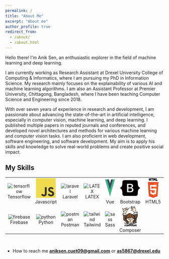 ```yaml
---
permalink: /
title: "About Me"
excerpt: "About me"
author_profile: true
redirect_from: 
  - /about/
  - /about.html
---
```

Hello there! I'm Anik Sen, an enthusiastic explorer in the field of machine learning and deep learning.

I am currently working as Research Assistant at Drexel University College of Computing & Informatics, where I am pursuing my PhD in Information Science. My research mainly focuses on the explainability of various AI and machine learning algorithms. I am also an Assistant Professor at Premier University, Chittagong, Bangladesh, where I have been teaching Computer Science and Engineering since 2018.

With over seven years of experience in research and development, I am passionate about advancing the state-of-the-art in artificial intelligence, especially in computer vision, machine learning, and deep learning. I published multiple papers in reputed journals and conferences, and developed novel architectures and methods for various machine learning and computer vision tasks. I am also proficient in web development, software engineering, and software development. My aim is to apply his skills and knowledge to solve real-world problems and create positive social impact.

<h2>My Skills</h2>
<table>
  <tr>
    <td align="center">
      <img alt="tensorflow" height=64px src="https://devicons.dev.br/icons?icon=Tensorflow">
      <br>Tensorflow
    </td>
    <td align="center">
      <img alt="javascript" height=64px src="https://raw.githubusercontent.com/devicons/devicon/master/icons/javascript/javascript-original.svg">
      <br>Javascript
    </td>
    <td align="center">
       <img alt="laravel" height=64px src="https://devicons.dev.br/icons?icon=Laravel" />
      <br>Laravel
    </td>
    <td align="center">
      <img alt="LATEX" height=64px src="https://devicons.dev.br/icons?icon=Latex">
      <br>LATEX
    </td>
    <td align="center">
      <img alt="vue" height=64px src="https://raw.githubusercontent.com/devicons/devicon/master/icons/vuejs/vuejs-original.svg">
      <br>Vue
    </td>
    <td align="center">
      <img alt="bootstrap" height=64px src="https://raw.githubusercontent.com/devicons/devicon/master/icons/bootstrap/bootstrap-plain.svg">
      <br>Bootstrap
    </td>
    <td align="center">
      <img alt="html5" height=64px src="https://raw.githubusercontent.com/devicons/devicon/master/icons/html5/html5-original-wordmark.svg">
      <br>HTML5
    </td>
    <td align="center">
      <img alt="php" height=64px src="https://devicons.dev.br/icons?icon=PHP">
      <br>PHP
    </td>
    <td align="center">
      <img alt="git" height=64px src="https://raw.githubusercontent.com/devicons/devicon/master/icons/git/git-original.svg">
      <br>Git
    </td>
    <td align="center">
      <img alt="jquery" height=64px src="https://devicons.dev.br/icons?icon=jquery">
      <br>jQuery
    </td>
    <td align="center">
      <img alt="wordpress" height=64px src="https://devicons.dev.br/icons?icon=wordpress">
      <br>WordPress
    </td>
    <td align="center">
      <img alt="angular" height=64px src="https://devicons.dev.br/icons?icon=angular">
      <br>Angular
    </td>
  </tr>
  <tr>
    <td align="center">
      <img alt="firebase" height=64px src="https://devicons.dev.br/icons?icon=firebase">
      <br>Firebase
    </td>
    <td align="center">
      <img alt="python" height=64px src="https://devicons.dev.br/icons?icon=python">
      <br>Python
    </td>
    <td align="center">
      <img alt="postman" height=64px src="https://devicons.dev.br/icons?icon=postman">
      <br>Postman
    </td>
    <td align="center">
      <img alt="tailwind" height=64px src="https://devicons.dev.br/icons?icon=tailwindcss">
      <br>Tailwind
    </td>
    <td align="center">
      <img alt="sass" height=64px src="https://devicons.dev.br/icons?icon=sass">
      <br>Sass
    </td>
    <td align="center">
      <img alt="composer" height=64px src="https://raw.githubusercontent.com/devicons/devicon/master/icons/composer/composer-original.svg">
      <br>Composer
    </td>
  </tr>
</table>

<br>

- How to reach me **aniksen.cuet09@gmail.com** or **as5867@drexel.edu**